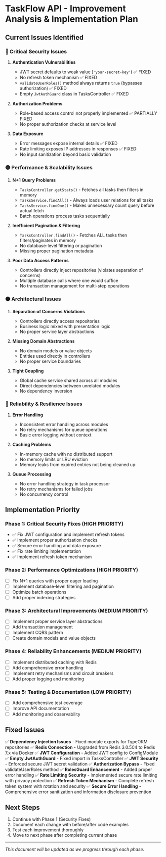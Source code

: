 # TaskFlow API - Improvement Analysis & Implementation Plan

## Current Issues Identified

### 🔴 Critical Security Issues
1. **Authentication Vulnerabilities**
   - JWT secret defaults to weak value (`'your-secret-key'`) ✅ FIXED
   - No refresh token mechanism ✅ FIXED
   - `validateUserRoles()` method always returns `true` (bypasses authorization) ✅ FIXED
   - Empty `JwtAuthGuard` class in TasksController ✅ FIXED

2. **Authorization Problems**
   - Role-based access control not properly implemented ✅ PARTIALLY FIXED
   - No proper authorization checks at service level

3. **Data Exposure**
   - Error messages expose internal details ✅ FIXED
   - Rate limiting exposes IP addresses in responses ✅ FIXED
   - No input sanitization beyond basic validation

### 🟡 Performance & Scalability Issues
1. **N+1 Query Problems**
   - `TasksController.getStats()` - Fetches all tasks then filters in memory
   - `TasksService.findAll()` - Always loads user relations for all tasks
   - `TasksService.findOne()` - Makes unnecessary count query before actual fetch
   - Batch operations process tasks sequentially

2. **Inefficient Pagination & Filtering**
   - `TasksController.findAll()` - Fetches ALL tasks then filters/paginates in memory
   - No database-level filtering or pagination
   - Missing proper pagination metadata

3. **Poor Data Access Patterns**
   - Controllers directly inject repositories (violates separation of concerns)
   - Multiple database calls where one would suffice
   - No transaction management for multi-step operations

### 🟠 Architectural Issues
1. **Separation of Concerns Violations**
   - Controllers directly access repositories
   - Business logic mixed with presentation logic
   - No proper service layer abstractions

2. **Missing Domain Abstractions**
   - No domain models or value objects
   - Entities used directly in controllers
   - No proper service boundaries

3. **Tight Coupling**
   - Global cache service shared across all modules
   - Direct dependencies between unrelated modules
   - No dependency inversion

### 🔵 Reliability & Resilience Issues
1. **Error Handling**
   - Inconsistent error handling across modules
   - No retry mechanisms for queue operations
   - Basic error logging without context

2. **Caching Problems**
   - In-memory cache with no distributed support
   - No memory limits or LRU eviction
   - Memory leaks from expired entries not being cleaned up

3. **Queue Processing**
   - No error handling strategy in task processor
   - No retry mechanisms for failed jobs
   - No concurrency control

## Implementation Priority

### Phase 1: Critical Security Fixes (HIGH PRIORITY)
- ✅ Fix JWT configuration and implement refresh tokens
- ✅ Implement proper authorization checks
- ✅ Secure error handling and data exposure
- ✅ Fix rate limiting implementation
- ✅ Implement refresh token mechanism

### Phase 2: Performance Optimizations (HIGH PRIORITY)
- [ ] Fix N+1 queries with proper eager loading
- [ ] Implement database-level filtering and pagination
- [ ] Optimize batch operations
- [ ] Add proper indexing strategies

### Phase 3: Architectural Improvements (MEDIUM PRIORITY)
- [ ] Implement proper service layer abstractions
- [ ] Add transaction management
- [ ] Implement CQRS pattern
- [ ] Create domain models and value objects

### Phase 4: Reliability Enhancements (MEDIUM PRIORITY)
- [ ] Implement distributed caching with Redis
- [ ] Add comprehensive error handling
- [ ] Implement retry mechanisms and circuit breakers
- [ ] Add proper logging and monitoring

### Phase 5: Testing & Documentation (LOW PRIORITY)
- [ ] Add comprehensive test coverage
- [ ] Improve API documentation
- [ ] Add monitoring and observability

## Fixed Issues
✅ **Dependency Injection Issues** - Fixed module exports for TypeORM repositories
✅ **Redis Connection** - Upgraded from Redis 3.0.504 to Redis 7.x via Docker
✅ **JWT Configuration** - Added JWT config to ConfigModule
✅ **Empty JwtAuthGuard** - Fixed import in TasksController
✅ **JWT Security** - Enforced secure JWT secret validation
✅ **Authorization Bypass** - Fixed validateUserRoles method
✅ **RolesGuard Enhancement** - Added proper error handling
✅ **Rate Limiting Security** - Implemented secure rate limiting with privacy protection
✅ **Refresh Token Mechanism** - Complete refresh token system with rotation and security
✅ **Secure Error Handling** - Comprehensive error sanitization and information disclosure prevention

## Next Steps
1. Continue with Phase 1 (Security Fixes)
2. Document each change with before/after code examples
3. Test each improvement thoroughly
4. Move to next phase after completing current phase

---
*This document will be updated as we progress through each phase.*
